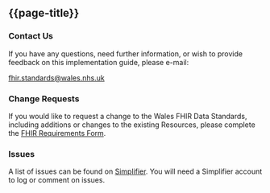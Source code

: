 ## {{page-title}}

### Contact Us
If you have any questions, need further information, or wish to provide feedback on this implementation guide, please e-mail: 

<a href="mailto:fhir.standards@wales.nhs.uk?subject=Data%20Standards%20Wales%20FHIR%20implementation%20guide">fhir.standards@wales.nhs.uk</a>

### Change Requests
If you would like to request a change to the Wales FHIR Data Standards, including additions or changes to the existing Resources, please complete the [FHIR Requirements Form](https://forms.office.com/pages/responsepage.aspx?id=uChWuyjjgkCoVkM8ntyPrsUMvQNYi89Kgya1Qm_4bSVUOEwzQlRSR0REUFFXT0paR1RFMlcwSUhJUi4u&route=shorturl).

### Issues
A list of issues can be found on [Simplifier](https://simplifier.net/FHIR-Standards-Wales/~issues). You will need a Simplifier account to log or comment on issues.

